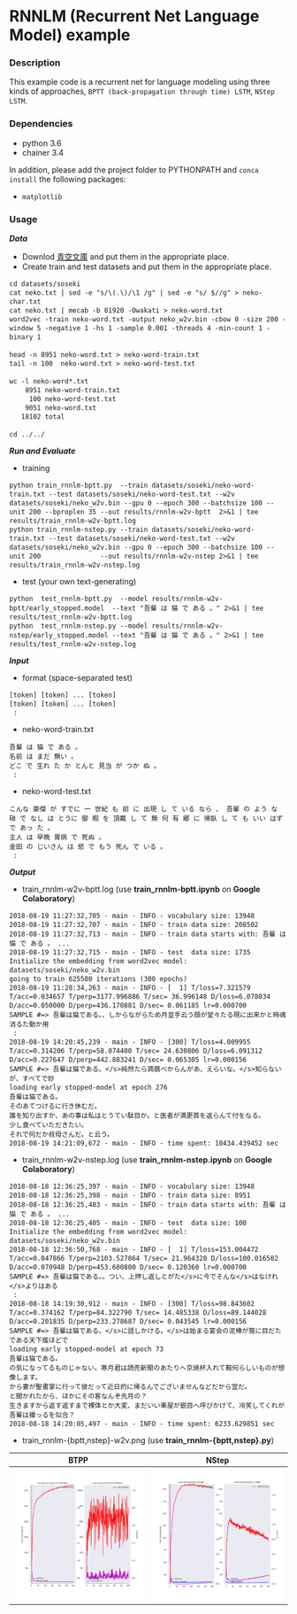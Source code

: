 # RNNLM (Recurrent Net Language Model) example

### Description

This example code is a recurrent net for language modeling using three kinds of approaches, `BPTT (back-propagation through time) LSTM`, `NStep LSTM`.

### Dependencies
- python 3.6
- chainer 3.4

In addition, please add the project folder to PYTHONPATH and `conca install` the following packages:
- `matplotlib`

### Usage ###

***Data***

  - Downlod [青空文庫](https://www.aozora.gr.jp/cards/000148/card789.html) and put them in the appropriate place.
  - Create train and test datasets and put them in the appropriate place.

```
cd datasets/soseki
cat neko.txt | sed -e "s/\(.\)/\1 /g" | sed -e "s/ $//g" > neko-char.txt
cat neko.txt | mecab -b 81920 -Owakati > neko-word.txt
word2vec -train neko-word.txt -output neko_w2v.bin -cbow 0 -size 200 -window 5 -negative 1 -hs 1 -sample 0.001 -threads 4 -min-count 1 -binary 1

head -n 8951 neko-word.txt > neko-word-train.txt
tail -n 100  neko-word.txt > neko-word-test.txt

wc -l neko-word*.txt
    8951 neko-word-train.txt
     100 neko-word-test.txt
    9051 neko-word.txt
   18102 total

cd ../../
```

***Run and Evaluate***
- training

```
python train_rnnlm-bptt.py  --train datasets/soseki/neko-word-train.txt --test datasets/soseki/neko-word-test.txt --w2v datasets/soseki/neko_w2v.bin --gpu 0 --epoch 300 --batchsize 100 --unit 200 --bproplen 35 --out results/rnnlm-w2v-bptt  2>&1 | tee results/train_rnnlm-w2v-bptt.log
python train_rnnlm-nstep.py --train datasets/soseki/neko-word-train.txt --test datasets/soseki/neko-word-test.txt --w2v datasets/soseki/neko_w2v.bin --gpu 0 --epoch 300 --batchsize 100 --unit 200               --out results/rnnlm-w2v-nstep 2>&1 | tee results/train_rnnlm-w2v-nstep.log 
```

- test (your own text-generating)
```
python  test_rnnlm-bptt.py  --model results/rnnlm-w2v-bptt/early_stopped.model  --text "吾輩 は 猫 で ある 。" 2>&1 | tee results/test_rnnlm-w2v-bptt.log 
python  test_rnnlm-nstep.py --model results/rnnlm-w2v-nstep/early_stopped.model --text "吾輩 は 猫 で ある 。" 2>&1 | tee results/test_rnnlm-w2v-nstep.log
```

***Input***

- format (space-separated test)
```
[token] [token] ... [token]
[token] [token] ... [token]
 :
```

- neko-word-train.txt
```
吾輩 は 猫 で ある 。
名前 は まだ 無い 。
どこ で 生れ た か とんと 見当 が つか ぬ 。
 :
```

- neko-word-test.txt
```
こんな 豪傑 が すでに 一 世紀 も 前 に 出現 し て いる なら 、 吾輩 の よう な
碌 で なし は とうに 御 暇 を 頂戴 し て 無 何 有 郷 に 帰臥 し て も いい はず で あっ た 。
主人 は 早晩 胃病 で 死ぬ 。
金田 の じいさん は 慾 で もう 死ん で いる 。
 :
```

***Output***

- train_rnnlm-w2v-bptt.log (use **train_rnnlm-bptt.ipynb** on **Google Colaboratory**)
```
2018-08-19 11:27:32,705 - main - INFO - vocabulary size: 13948
2018-08-19 11:27:32,707 - main - INFO - train data size: 208502
2018-08-19 11:27:32,713 - main - INFO - train data starts with: 吾輩 は 猫 で ある 。 ...
2018-08-19 11:27:32,715 - main - INFO - test  data size: 1735
Initialize the embedding from word2vec model: datasets/soseki/neko_w2v.bin
going to train 625500 iterations (300 epochs)
2018-08-19 11:28:34,263 - main - INFO - [  1] T/loss=7.321579 T/acc=0.034657 T/perp=3177.996886 T/sec= 36.996148 D/loss=6.078034 D/acc=0.050000 D/perp=436.170881 D/sec= 0.061185 lr=0.000700
SAMPLE #=> 吾輩は猫である。、しからながらため月並手云う顔が堂々たる現に出来かと時魂消るた動か用
 :
2018-08-19 14:20:45,239 - main - INFO - [300] T/loss=4.009955 T/acc=0.314206 T/perp=58.074400 T/sec= 24.630806 D/loss=6.091312 D/acc=0.227647 D/perp=442.883241 D/sec= 0.065305 lr=0.000156
SAMPLE #=> 吾輩は猫である。</s>純然たら蒟蒻べからんがあ、えらいな。</s>知らないが、すべてで妙
loading early stopped-model at epoch 276
吾輩は猫である。
そのあてつけるに行き休むだ。
誰を知り出すか、あの事は私はとうてい駄目か。と医者が満更首を返らんて付をなる。
少し食べていただきたい。
それで何だか叔母さんだ。と云う。
2018-08-19 14:21:09,672 - main - INFO - time spent: 10434.439452 sec
```

- train_rnnlm-w2v-nstep.log (use **train_rnnlm-nstep.ipynb** on **Google Colaboratory**)
```
2018-08-18 12:36:25,397 - main - INFO - vocabulary size: 13948
2018-08-18 12:36:25,398 - main - INFO - train data size: 8951
2018-08-18 12:36:25,403 - main - INFO - train data starts with: 吾輩 は 猫 で ある 。 ...
2018-08-18 12:36:25,405 - main - INFO - test  data size: 100
Initialize the embedding from word2vec model: datasets/soseki/neko_w2v.bin
2018-08-18 12:36:50,768 - main - INFO - [  1] T/loss=153.004472 T/acc=0.047866 T/perp=2103.527864 T/sec= 21.964320 D/loss=100.016502 D/acc=0.070948 D/perp=453.600800 D/sec= 0.120360 lr=0.000700
SAMPLE #=> 吾輩は猫である。。つい、上押し返しとがた</s>に今でそんな</s>はなけれ</s>よりはある
 :
2018-08-18 14:19:30,912 - main - INFO - [300] T/loss=98.843602 T/acc=0.374162 T/perp=84.322790 T/sec= 14.485338 D/loss=89.144028 D/acc=0.201835 D/perp=233.278687 D/sec= 0.043545 lr=0.000156
SAMPLE #=> 吾輩は猫である。</s>に話しかける。</s>は始まる宴会の泥棒が筧に目だたである天下煖ほどで
loading early stopped-model at epoch 73
吾輩は猫である。
の気になってるものじゃない。寒月君は読売新聞のあたりへ京焼杯入れて鞍何らしいものが想像します。
から妻が聖書掌に行って彼だって近日的に帰るんでございませんなどだから宜だ。
と聞かれたから、ほかにその客なんぞ先月の？
生きますから返す返すまで裸体とか大変、まだいい車屋が鋭目へ呼びかけて、冷笑してくれが吾輩は撮っるを似合？
2018-08-18 14:20:05,497 - main - INFO - time spent: 6233.629851 sec
```

- train_rnnlm-{bptt,nstep}-w2v.png (use **train_rnnlm-{bptt,nstep}.py**)

|BTPP|NStep|
|---|---|
|![BTPP](results/train_rnnlm-w2v-bptt.png "BTPP")|![NStep](results/train_rnnlm-w2v-nstep.png "NStep")|
